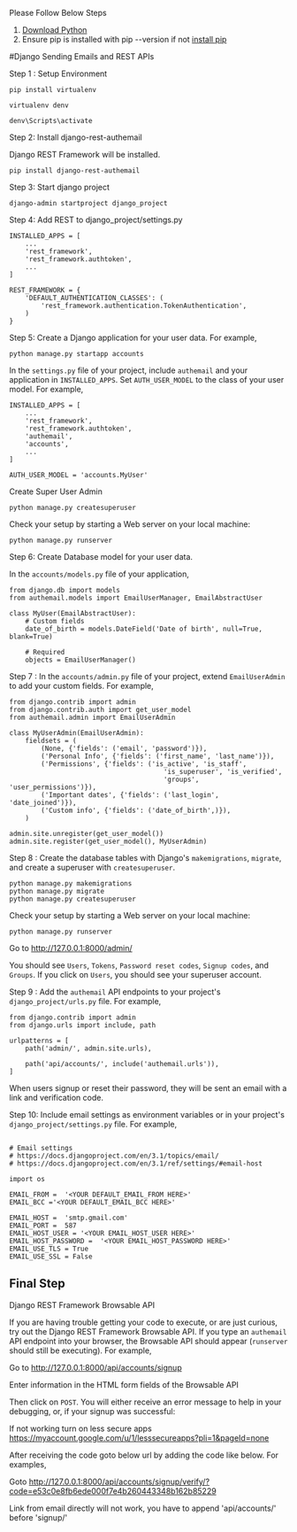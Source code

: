 Please Follow Below Steps

1. [Download Python](https://www.python.org/downloads/)
2. Ensure pip is installed with pip --version if not [install pip](https://pip.pypa.io/en/stable/installing/#installing-with-get-pip-py)

#Django Sending Emails and REST APIs

Step 1 : Setup Environment
```
pip install virtualenv
```
```
virtualenv denv
```
```
denv\Scripts\activate
```
Step 2: Install django-rest-authemail

Django REST Framework will be installed.

```
pip install django-rest-authemail
```

Step 3: Start django project
```
django-admin startproject django_project
```

Step 4: Add REST to django_project/settings.py

```
INSTALLED_APPS = [
	...
	'rest_framework',
	'rest_framework.authtoken',
	...
]

REST_FRAMEWORK = {
	'DEFAULT_AUTHENTICATION_CLASSES': (
		'rest_framework.authentication.TokenAuthentication',
	)
}
```

Step 5: Create a Django application for your user data.  For example,

```
python manage.py startapp accounts
```

In the `settings.py` file of your project, include `authemail` and your application in `INSTALLED_APPS`. 
Set `AUTH_USER_MODEL` to the class of your user model.  For example,

```
INSTALLED_APPS = [
	...
	'rest_framework',
	'rest_framework.authtoken',
	'authemail',
	'accounts',
	...
]

AUTH_USER_MODEL = 'accounts.MyUser'

```

Create Super User Admin
```
python manage.py createsuperuser
```

Check your setup by starting a Web server on your local machine:

```
python manage.py runserver
```

Step 6: Create Database model for your user data.

In the `accounts/models.py` file of your application,

```
from django.db import models
from authemail.models import EmailUserManager, EmailAbstractUser

class MyUser(EmailAbstractUser):
	# Custom fields
	date_of_birth = models.DateField('Date of birth', null=True, blank=True)

	# Required
	objects = EmailUserManager()
```

Step 7 : In the `accounts/admin.py` file of your project, extend `EmailUserAdmin` to add your custom fields.  For example,

```
from django.contrib import admin
from django.contrib.auth import get_user_model
from authemail.admin import EmailUserAdmin

class MyUserAdmin(EmailUserAdmin):
	fieldsets = (
		(None, {'fields': ('email', 'password')}),
		('Personal Info', {'fields': ('first_name', 'last_name')}),
		('Permissions', {'fields': ('is_active', 'is_staff', 
									   'is_superuser', 'is_verified', 
									   'groups', 'user_permissions')}),
		('Important dates', {'fields': ('last_login', 'date_joined')}),
		('Custom info', {'fields': ('date_of_birth',)}),
	)

admin.site.unregister(get_user_model())
admin.site.register(get_user_model(), MyUserAdmin)
```

Step 8 :  Create the database tables with Django's `makemigrations`, `migrate`, and create a superuser with `createsuperuser`.

```
python manage.py makemigrations
python manage.py migrate
python manage.py createsuperuser
```

Check your setup by starting a Web server on your local machine:

```
python manage.py runserver
```

Go to  http://127.0.0.1:8000/admin/


You should see `Users`, `Tokens`, `Password reset codes`, `Signup codes`, and `Groups`.  If you click on `Users`, you should see your superuser account.

Step 9 : Add the `authemail` API endpoints to your project's `django_project/urls.py` file.  For example,

```
from django.contrib import admin
from django.urls import include, path

urlpatterns = [
	path('admin/', admin.site.urls),

	path('api/accounts/', include('authemail.urls')),
]
```
When users signup or reset their password, they will be sent an email with a link and verification code.  

Step 10: Include email settings as environment variables or in your project's `django_project/settings.py` file.  For example,

```

# Email settings
# https://docs.djangoproject.com/en/3.1/topics/email/
# https://docs.djangoproject.com/en/3.1/ref/settings/#email-host

import os

EMAIL_FROM =  '<YOUR DEFAULT_EMAIL_FROM HERE>'
EMAIL_BCC ='<YOUR DEFAULT_EMAIL_BCC HERE>'

EMAIL_HOST =  'smtp.gmail.com'
EMAIL_PORT =  587
EMAIL_HOST_USER = '<YOUR EMAIL_HOST_USER HERE>'
EMAIL_HOST_PASSWORD =  '<YOUR EMAIL_HOST_PASSWORD HERE>'
EMAIL_USE_TLS = True
EMAIL_USE_SSL = False
```

Final Step 
-----

Django REST Framework Browsable API

If you are having trouble getting your code to execute, or are just curious, try out the Django REST Framework Browsable API.  If you type an `authemail` API endpoint into your browser, the Browsable API should appear (`runserver` should still be executing).  For example,


Go to  http://127.0.0.1:8000/api/accounts/signup

Enter information in the HTML form fields of the Browsable API


Then click on `POST`.  You will either receive an error message to help in your debugging, or, if your signup was successful:

If not working turn on less secure apps
https://myaccount.google.com/u/1/lesssecureapps?pli=1&pageId=none

After receiving the code goto below url by adding the code like below. For examples,


Goto http://127.0.0.1:8000/api/accounts/signup/verify/?code=e53c0e8fb6ede000f7e4b260443348b162b85229


Link from email directly will not work, you have to append 'api/accounts/' before 'signup/'

